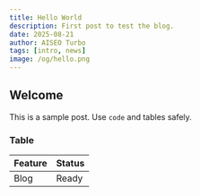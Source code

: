 ```yaml
---
title: Hello World
description: First post to test the blog.
date: 2025-08-21
author: AISEO Turbo
tags: [intro, news]
image: /og/hello.png
---
```


## Welcome

This is a sample post. Use `code` and tables safely.

### Table

| Feature | Status |
|--------|--------|
| Blog   | Ready  |


